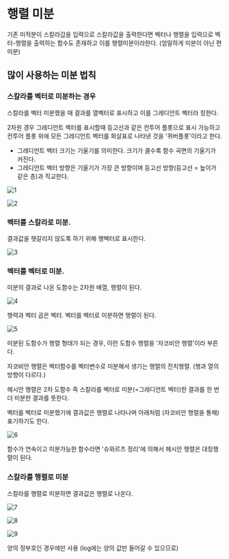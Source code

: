 # 행렬 미분



기존 미적분이 스칼라갑을 입력으로 스칼라값을 출력한다면 벡터나 행렬을 입력으로 벡터-행렬을 출력하는 함수도 존재하고 이를 행렬미분이라한다. (엄밀하게 미분이 아닌 편미분)



## 많이 사용하는 미분 법칙



### 스칼라를 벡터로 미분하는 경우

스칼라를 벡터 미분했을 때 결과를 열벡터로 표시하고 이를 그레디언트 벡터라 칭한다.

2차원 경우 그레디언트 벡터를 표시할때 등고선과 같은 컨투어 플롯으로 표시 가능하고 컨투어 플롯 위에 모든 그레디언트 벡터를 화살표로 나타낸 것을 '퀴버플롯'이라고 한다.

- 그레디언트 벡터 크기는 기울기를 의미한다. 크기가 클수록 함수 곡면의 기울기가 커진다.
- 그레디언트 벡터 방향은 기울기가 가장 큰 방향이며 등고선 방향(등고선 = 높이가 같은 층)과 직교한다.



![1](https://user-images.githubusercontent.com/77723966/112603995-0ca05600-8e59-11eb-8590-848383ea5a20.PNG)


![2](https://user-images.githubusercontent.com/77723966/112604008-0f9b4680-8e59-11eb-9718-5323906ae25c.PNG)


### 벡터를 스칼라로 미분. 

결과값을 헷갈리지 않도록 하기 위해 행벡터로 표시한다.

![3](https://user-images.githubusercontent.com/77723966/112604073-1d50cc00-8e59-11eb-9af4-76aa96e7f8cd.PNG)


### 벡터를 벡터로 미분.

미분의 결과로 나온 도함수는 2차원 배열, 행렬이 된다.

![4](https://user-images.githubusercontent.com/77723966/112604082-204bbc80-8e59-11eb-891b-287811766015.PNG)


행력과 벡터 곱은 벡터. 벡터를 벡터로 미분하면 행렬이 된다.

![5](https://user-images.githubusercontent.com/77723966/112604095-23df4380-8e59-11eb-9b30-e6a9416966f9.PNG)




미분된 도함수가 행렬 형태가 되는 경우, 이런 도함수 행렬을 '자코비안 행렬'이라 부른다. 

자코비안 행렬은 벡터함수를 벡터변수로 미분해서 생기는 행렬의 전치행렬. (행과 열의 방향이 다르다.)



헤시안 행렬은 2차 도함수 즉 스칼라를 벡터로 미분(=그레디언트 벡터)한 결과를 한 번더 미분한 결과를  뜻한다.

벡터를 벡터로 미분했기에 결과값은 행렬로 나타나며 아래처럼 (자코비안 행렬을 통해)표기하기도 한다.

![6](https://user-images.githubusercontent.com/77723966/112604119-293c8e00-8e59-11eb-848f-04e3a70c8218.PNG)


함수가 연속이고 미분가능한 함수라면 '슈와르츠 정리'에 의해서 헤시안 행렬은 대칭행렬이 된다.



### 스칼라를 행렬로 미분

스칼라를 행렬로 미분하면 결과값은 행렬로 나온다.



![7](https://user-images.githubusercontent.com/77723966/112604136-2cd01500-8e59-11eb-841d-694e9acbc623.PNG)


![8](https://user-images.githubusercontent.com/77723966/112604153-30639c00-8e59-11eb-9540-aba22c011a25.PNG)


![9](https://user-images.githubusercontent.com/77723966/112604169-33f72300-8e59-11eb-9004-1457c7176bd7.PNG)


양의 정부호인 경우에만 사용 (log에는 양의 값만 들어갈 수 있으므로)
